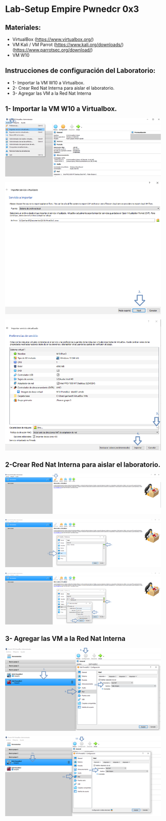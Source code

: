 # Lab-Setup Empire Pwnedcr 0x3

## Materiales:
* VirtualBox (https://www.virtualbox.org/)
* VM Kali / VM Parrot (https://www.kali.org/downloads/) (https://www.parrotsec.org/download/)
* VM W10 

## Instrucciones de configuración del Laboratorio:
* 1- Importar la VM W10 a Virtualbox.
* 2- Crear Red Nat Interna para aislar el laboratorio.
* 3- Agregar las VM a la Red Nat Interna

## 1- Importar la VM W10 a Virtualbox.

<p align="center">
<img src="Images/15.png"
</p>
  
  <p align="center">
<img src="Images/16.png"
</p>
  
  <p align="center">
<img src="Images/17.png"
</p>
  





## 2-Crear Red Nat Interna para aislar el laboratorio.
<p align="center">
<img src="Images/1.png"
</p>


<p align="center">
<img src="Images/2.png"
</p>


<p align="center">
<img src="Images/3.png"        
</p>





## 3- Agregar las VM a la Red Nat Interna

<p align="center">
<img src="Images/4.png"      
</p>

<p align="center">
<img src="Images/5.png"      
</p>



